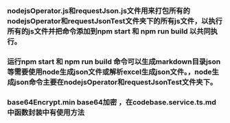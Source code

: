 ### nodejsOperator.js和requestJson.js文件用来打包所有的nodejsOperator和requestJsonTest文件夹下的所有js文件，以执行所有的js文件并把命令添加到npm start 和 npm run build 以共同执行。
### 运行npm start 和 npm run build 命令可以生成markdown目录json等需要使用node生成json文件或解析excel生成json文件。，node生成json命令主要在nodejsOperator和requestJsonTest文件夹下。




### base64Encrypt.min   base64加密    ，在codebase.service.ts.md 中函数封装中有使用方法